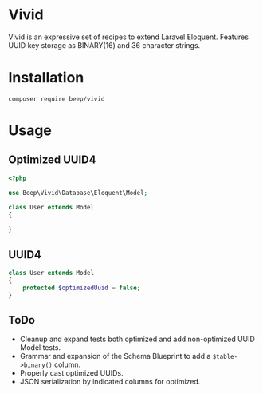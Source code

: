 Vivid
=====

Vivid is an expressive set of recipes to extend Laravel Eloquent. Features UUID key storage as BINARY(16) and 36 character strings.

# Installation
```
composer require beep/vivid
```

# Usage

## Optimized UUID4
```php
<?php

use Beep\Vivid\Database\Eloquent\Model;

class User extends Model
{
    
}
```
## UUID4

```php
class User extends Model
{
    protected $optimizedUuid = false;
}
```

## ToDo
* Cleanup and expand tests both optimized and add non-optimized UUID Model tests.
* Grammar and expansion of the Schema Blueprint to add a `$table->binary()` column.
* Properly cast optimized UUIDs.
* JSON serialization by indicated columns for optimized.
